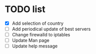 # TODO list
- [x] Add selection of country
- [ ] Add periodical update of best servers
- [ ] Change firewalld to iptables
- [ ] Update Man page
- [ ] Update help message

